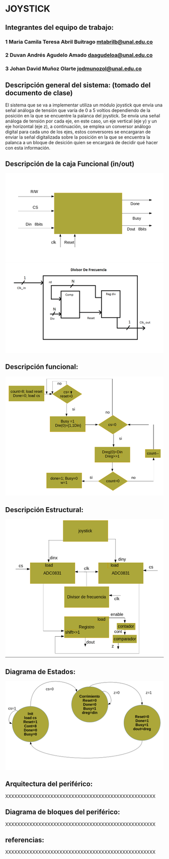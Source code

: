 # JOYSTICK

## Integrantes del equipo de trabajo:

### 1 Maria Camila Teresa Abril Buitrago mtabrilb@unal.edu.co

### 2 Duvan Andrés Agudelo Amado daagudeloa@unal.edu.co

### 3 Johan David Muñoz Olarte jodmunozol@unal.edu.co


## Descripción general del sistema: (tomado del documento de clase)
El sistema que se va a implementar utiliza un módulo joystick que envía una señal análoga de tensión que varía de 0 a 5 voltios dependiendo de la posición en la que se encuentre la palanca del joystick. Se envía una señal análoga de tensión por cada eje, en este caso, un eje vertical (eje y) y un eje horizontal (eje z), a continuación, se emplea un conversor análogo digital para cada uno de los ejes, estos conversores se encargaran de enviar la señal digitalizada sobre la posición en la que se encuentra la palanca a un bloque de desición quien se encargará de decidir qué hacer con esta información.

## Descripción de la caja Funcional  (in/out)
![jcajanegra](https://github.com/Fabeltranm/FPGA-Game-D1/blob/master/HW/RTL/02CAD-JOYSTICK/Version_02/03%20document/img/cajanegraadc.png)
![divcajanegra](https://github.com/Fabeltranm/FPGA-Game-D1/blob/master/HW/RTL/02CAD-JOYSTICK/Version_02/03%20document/img/22217736_1430676720335144_222896798_o.png?raw=true)


## Descripción funcional:

![jfuncional](https://github.com/Fabeltranm/FPGA-Game-D1/blob/master/HW/RTL/02CAD-JOYSTICK/Version_02/03%20document/img/funcionaladc.png)

## Descripción Estructural:

![estructural](https://github.com/Fabeltranm/FPGA-Game-D1/blob/master/HW/RTL/02CAD-JOYSTICK/Version_02/03%20document/img/estructuraladc.png)

## Diagrama de Estados:

![estados](https://github.com/Fabeltranm/FPGA-Game-D1/blob/master/HW/RTL/02CAD-JOYSTICK/Version_02/03%20document/img/estadosadc.png)

## Arquitectura del periférico:

XXXXXXXXXXXXXXXXXXXXXXXXXXXXXXXXXXXXXXXXXXXXXXXXXX

## Diagrama de bloques del periférico:

XXXXXXXXXXXXXXXXXXXXXXXXXXXXXXXXXXXXXXXXXXXXXXXXXX

## referencias:

XXXXXXXXXXXXXXXXXXXXXXXXXXXXXXXXXXXXXXXXXXXXXXXXXX



